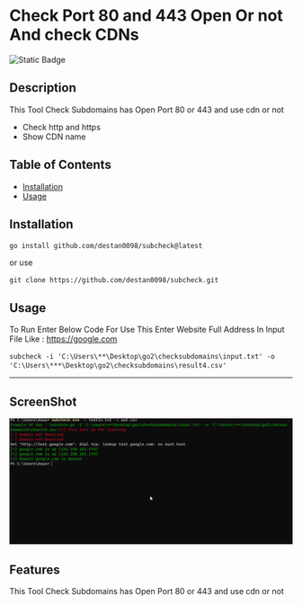 ﻿# Check Port 80 and 443 Open Or not And check CDNs
![Static Badge](https://img.shields.io/badge/Go-100%25-brightgreen)
## Description

This Tool Check Subdomains has Open Port 80 or 443 and use cdn or not



- Check http and https
- Show CDN name


## Table of Contents 


- [Installation](#installation)
- [Usage](#usage)


## Installation

```
go install github.com/destan0098/subcheck@latest
```
or use
```
git clone https://github.com/destan0098/subcheck.git

```

## Usage

To Run Enter Below Code
For Use This Enter Website Full Address In Input File
Like : https://google.com

```
subcheck -i 'C:\Users\**\Desktop\go2\checksubdomains\input.txt' -o 'C:\Users\***\Desktop\go2\checksubdomains\result4.csv'
```




---

## ScreenShot

![IP Show](/screenshot.png?raw=true "IP Show")


## Features

This Tool Check Subdomains has Open Port 80 or 443 and use cdn or not


